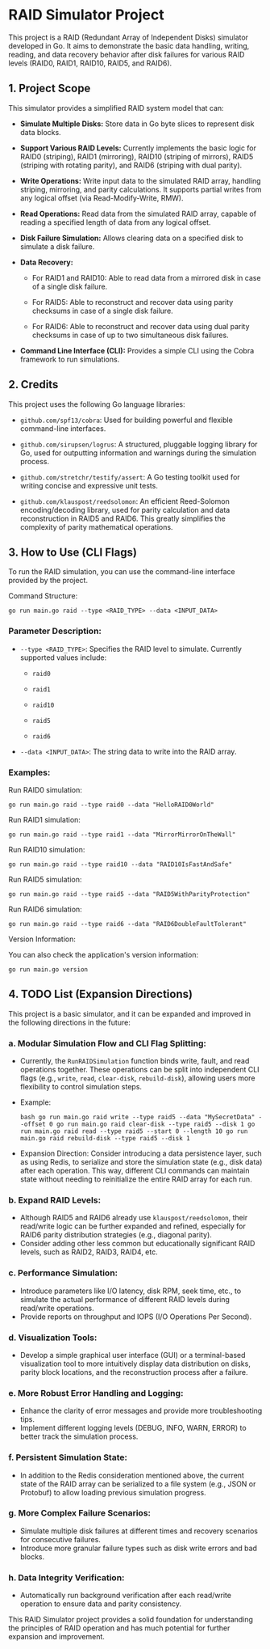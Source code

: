 # RAID Simulator Project

This project is a RAID (Redundant Array of Independent Disks) simulator developed in Go. It aims to demonstrate the basic data handling, writing, reading, and data recovery behavior after disk failures for various RAID levels (RAID0, RAID1, RAID10, RAID5, and RAID6).

## 1. Project Scope

This simulator provides a simplified RAID system model that can:

- **Simulate Multiple Disks:** Store data in Go byte slices to represent disk data blocks.

- **Support Various RAID Levels:** Currently implements the basic logic for RAID0 (striping), RAID1 (mirroring), RAID10 (striping of mirrors), RAID5 (striping with rotating parity), and RAID6 (striping with dual parity).

- **Write Operations:** Write input data to the simulated RAID array, handling striping, mirroring, and parity calculations. It supports partial writes from any logical offset (via Read-Modify-Write, RMW).

- **Read Operations:** Read data from the simulated RAID array, capable of reading a specified length of data from any logical offset.

- **Disk Failure Simulation:** Allows clearing data on a specified disk to simulate a disk failure.

- **Data Recovery:**

  - For RAID1 and RAID10: Able to read data from a mirrored disk in case of a single disk failure.

  - For RAID5: Able to reconstruct and recover data using parity checksums in case of a single disk failure.

  - For RAID6: Able to reconstruct and recover data using dual parity checksums in case of up to two simultaneous disk failures.

- **Command Line Interface (CLI):** Provides a simple CLI using the Cobra framework to run simulations.

## 2. Credits

This project uses the following Go language libraries:

- `github.com/spf13/cobra`: Used for building powerful and flexible command-line interfaces.

- `github.com/sirupsen/logrus`: A structured, pluggable logging library for Go, used for outputting information and warnings during the simulation process.

- `github.com/stretchr/testify/assert`: A Go testing toolkit used for writing concise and expressive unit tests.

- `github.com/klauspost/reedsolomon`: An efficient Reed-Solomon encoding/decoding library, used for parity calculation and data reconstruction in RAID5 and RAID6. This greatly simplifies the complexity of parity mathematical operations.

## 3. How to Use (CLI Flags)

To run the RAID simulation, you can use the command-line interface provided by the project.

Command Structure:

```
go run main.go raid --type <RAID_TYPE> --data <INPUT_DATA>
```

### Parameter Description:

- `--type <RAID_TYPE>`: Specifies the RAID level to simulate. Currently
  supported values include:

  - `raid0`

  - `raid1`

  - `raid10`

  - `raid5`

  - `raid6`

- `--data <INPUT_DATA>`: The string data to write into the RAID array.

### Examples:

Run RAID0 simulation:

```
go run main.go raid --type raid0 --data "HelloRAID0World"
```

Run RAID1 simulation:

```
go run main.go raid --type raid1 --data "MirrorMirrorOnTheWall"
```

Run RAID10 simulation:

```
go run main.go raid --type raid10 --data "RAID10IsFastAndSafe"
```

Run RAID5 simulation:

```
go run main.go raid --type raid5 --data "RAID5WithParityProtection"
```

Run RAID6 simulation:

```
go run main.go raid --type raid6 --data "RAID6DoubleFaultTolerant"
```

Version Information:

You can also check the application's version information:

```
go run main.go version
```

## 4. TODO List (Expansion Directions)

This project is a basic simulator, and it can be expanded and improved in the following directions in the future:

### a. Modular Simulation Flow and CLI Flag Splitting:

- Currently, the `RunRAIDSimulation` function binds write, fault, and read operations together. These operations can be split into independent CLI flags (e.g., `write`, `read`, `clear-disk`, `rebuild-disk`), allowing users more flexibility to control simulation steps.
- Example:

  `bash go run main.go raid write --type raid5 --data "MySecretData" --offset 0 go run main.go raid clear-disk --type raid5 --disk 1 go run main.go raid read --type raid5 --start 0 --length 10 go run main.go raid rebuild-disk --type raid5 --disk 1`

- Expansion Direction: Consider introducing a data persistence layer, such as using Redis, to serialize and store the simulation state (e.g., disk data) after each operation. This way, different CLI commands can maintain state without needing to reinitialize the entire RAID array for each run.

### b. Expand RAID Levels:

- Although RAID5 and RAID6 already use `klauspost/reedsolomon`, their read/write logic can be further expanded and refined, especially for RAID6 parity distribution strategies (e.g., diagonal parity).
- Consider adding other less common but educationally significant RAID levels, such as RAID2, RAID3, RAID4, etc.

### c. Performance Simulation:

- Introduce parameters like I/O latency, disk RPM, seek time, etc., to simulate the actual performance of different RAID levels during read/write operations.
- Provide reports on throughput and IOPS (I/O Operations Per Second).

### d. Visualization Tools:

- Develop a simple graphical user interface (GUI) or a terminal-based visualization tool to more intuitively display data distribution on disks, parity block locations, and the reconstruction process after a failure.

### e. More Robust Error Handling and Logging:

- Enhance the clarity of error messages and provide more troubleshooting tips.
- Implement different logging levels (DEBUG, INFO, WARN, ERROR) to better track the simulation process.

### f. Persistent Simulation State:

- In addition to the Redis consideration mentioned above, the current state of the RAID array can be serialized to a file system (e.g., JSON or Protobuf) to allow loading previous simulation progress.

### g. More Complex Failure Scenarios:

- Simulate multiple disk failures at different times and recovery scenarios for consecutive failures.
- Introduce more granular failure types such as disk write errors and bad blocks.

### h. Data Integrity Verification:

- Automatically run background verification after each read/write operation to ensure data and parity consistency.

This RAID Simulator project provides a solid foundation for understanding the principles of RAID operation and has much potential for further expansion and improvement.

